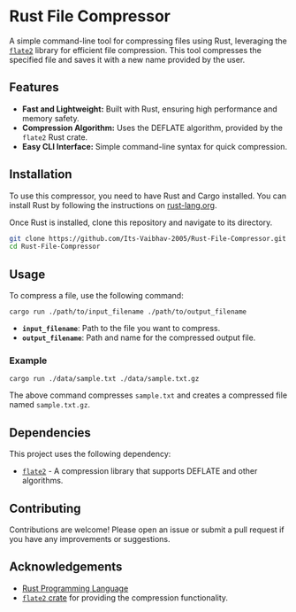 # Rust File Compressor

A simple command-line tool for compressing files using Rust, leveraging the [`flate2`](https://github.com/rust-lang/flate2-rs) library for efficient file compression. This tool compresses the specified file and saves it with a new name provided by the user.

## Features

- **Fast and Lightweight:** Built with Rust, ensuring high performance and memory safety.
- **Compression Algorithm:** Uses the DEFLATE algorithm, provided by the `flate2` Rust crate.
- **Easy CLI Interface:** Simple command-line syntax for quick compression.

## Installation

To use this compressor, you need to have Rust and Cargo installed. You can install Rust by following the instructions on [rust-lang.org](https://www.rust-lang.org/).

Once Rust is installed, clone this repository and navigate to its directory.

```bash
git clone https://github.com/Its-Vaibhav-2005/Rust-File-Compressor.git
cd Rust-File-Compressor
```

## Usage

To compress a file, use the following command:

`cargo run ./path/to/input_filename ./path/to/output_filename`

- **`input_filename`**: Path to the file you want to compress.
- **`output_filename`**: Path and name for the compressed output file.

### Example

`cargo run ./data/sample.txt ./data/sample.txt.gz`

The above command compresses `sample.txt` and creates a compressed file named `sample.txt.gz`.

## Dependencies

This project uses the following dependency:

- [`flate2`](https://github.com/rust-lang/flate2-rs) - A compression library that supports DEFLATE and other algorithms.

## Contributing

Contributions are welcome! Please open an issue or submit a pull request if you have any improvements or suggestions.

## Acknowledgements

- [Rust Programming Language](https://www.rust-lang.org/)
- [`flate2` crate](https://github.com/rust-lang/flate2-rs) for providing the compression functionality.
